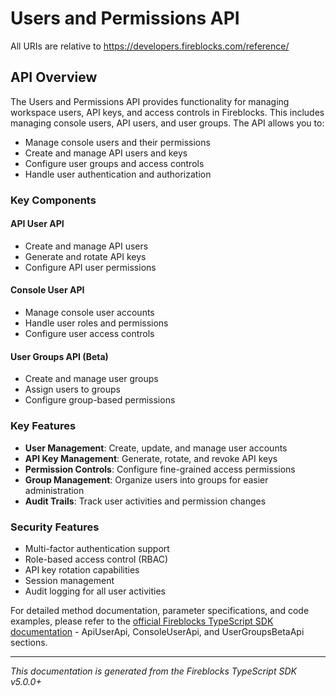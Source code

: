 # Users and Permissions API

All URIs are relative to https://developers.fireblocks.com/reference/

## API Overview

The Users and Permissions API provides functionality for managing workspace users, API keys, and access controls in Fireblocks. This includes managing console users, API users, and user groups. The API allows you to:

- Manage console users and their permissions
- Create and manage API users and keys
- Configure user groups and access controls
- Handle user authentication and authorization

### Key Components

#### API User API
- Create and manage API users
- Generate and rotate API keys  
- Configure API user permissions

#### Console User API
- Manage console user accounts
- Handle user roles and permissions
- Configure user access controls

#### User Groups API (Beta)
- Create and manage user groups
- Assign users to groups
- Configure group-based permissions

### Key Features

- **User Management**: Create, update, and manage user accounts
- **API Key Management**: Generate, rotate, and revoke API keys
- **Permission Controls**: Configure fine-grained access permissions
- **Group Management**: Organize users into groups for easier administration
- **Audit Trails**: Track user activities and permission changes

### Security Features

- Multi-factor authentication support
- Role-based access control (RBAC)
- API key rotation capabilities
- Session management
- Audit logging for all user activities

For detailed method documentation, parameter specifications, and code examples, please refer to the [official Fireblocks TypeScript SDK documentation](https://github.com/fireblocks/ts-sdk) - ApiUserApi, ConsoleUserApi, and UserGroupsBetaApi sections.

---

*This documentation is generated from the Fireblocks TypeScript SDK v5.0.0+*